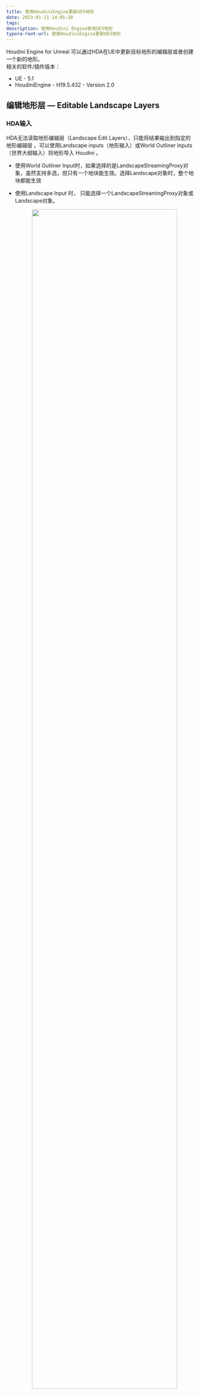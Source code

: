 ```yaml
---
title: 使用HoudiniEngine更新UE5地形
date: 2023-01-11 14:05:20
tags:
description: 使用Houdini Engine修改UE5地形
typora-root-url: 使用HoudiniEngine更新UE5地形
---
```


Houdini Engine for Unreal 可以通过HDA在UE中更新目标地形的编辑层或者创建一个新的地形。    
相关的软件/插件版本： 

* UE - 5.1
* HoudiniEngine - H19.5.432 - Version 2.0

<!--more-->

## 编辑地形层 — Editable Landscape Layers

### HDA输入


HDA无法读取地形编辑层（Landscape Edit Layers），只能将结果输出到指定的地形编辑层 。可以使用Landscape inputs（地形输入）或World Outliner Inputs（世界大纲输入）将地形导入 Houdini  。

* 使用World Outliner Input时，如果选择的是LandscapeStreamingProxy对象，虽然支持多选，但只有一个地块能生效。选择Landscape对象时，整个地块都能生效
* 使用Landscape Input 时， 只能选择一个LandscapeStreamingProxy对象或Landscape对象。

   <center>
       <img src="InputMode.png" width="90%"> 
       <div style="padding: 1px;"> HDA的输入UE地形，Landscape inputs（a）,World Outliner Inputs（b） </div>
       <br>
   </center>

HDA 输入带有地形编辑层的地形时 ，会将最终的高度场和各个编辑层一起导入HoudiniEngine（编辑层以 "Landscapelayer_ 层名字"的方式命名）。在Houdini Engine中提取这些编辑层时，需先将其转成高度场（Height）。
<center>
    <img src="LandscapeToHeightfield.png" width="75%"> 
    <div style="padding: 1px;"> UE Landscape → Houdini Heightfield </div>
    <br>
</center>



### HDA输出

Houdini Engine输出的高度场可以绘制到现有地形上的可编辑地形层，输出方式由下表中的属性控制。

| Attribute Name                   | Owner | Type   | Description                                       |
| :------------------------------- | ----- | ------ | ------------------------------------------------- |
| unreal_landscape_output_mode     | any   | int    | 设置输出模式：生成新的地形 (0) 或者修改编辑层 (1) |
| unreal_landscape_editlayer_name  | any   | string | 目标编辑层的名称                                  |
| unreal_landscape_editlayer_after | any   | string | 该输出层应放置在目标地形的哪个层之后              |

&emsp;&emsp;**unreal_landscape_output_mode**建议设置为1，只修改输入地形的目标编辑层，而非生成一个新的地形。   
&emsp;&emsp;目标编辑图层的名称使用**unreal_landscape_editlayer_name **属性进行设置。如果目标地形编辑图层不存在，则添加一个新的编辑图层（位于顶部）。还可以通过使用**unreal_landscape_editlayer_after**属性指定一个编辑层，将输出层放置在该层之后（上方）。

<center>
    <img src="UpdateEditLayers.png" width="100%"> 
    <div style="padding: 1px;"> 通过HDA修改UE地形的编辑层 </div>
    <br>
</center>
## 遇到的问题

* **HDA添加或者修改目标编辑层后导致地形高度拉伸问题**  
从HDA导入的地形高度场是所有编辑层叠加后的结果，经过HoudiniEngine计算后，如果直接将高度场更新至目标编辑层，则相当于叠加了两个UE地形，导致地形高度被拉伸成两倍基础层的高度。  
**解决方法**：HDA内部处理完目标编辑层后，需要将当前高度场减去基础层，再输出给UE的目标编辑层。

<center>
    <img src="HeightDeform.png" width="95%"> 
    <div style="padding: 1px;"> 解决高度拉伸的问题 </div>
    <br>
</center>

* **修改地形基础层后导致其他编辑层的高度不正确的问题**   

  修改地形基础层后，如果其他编辑层是通过HDA创建或修改的，会导致该层的高度叠加了基础层的修改。
  **解决方法**：HDA输入UE地形后，先清除目标编辑层的高度信息，再进行后续的高度计算。

  <center>
      <img src="UpdateBaseLayerAndRecookHDA.png" width="80%"> 
      <div style="padding: 1px;"> 修改基础层导致其他层高度不正确的问题 </div>
      <br>
  </center>

* **HDA输出的地形边缘丢失高度信息**     

  当HDA Actor的位移或者旋转数据不为零时，会导致输出的地形在Transform偏移的范围内丢失高度信息。

  **解决方法**：关卡中与地形编辑相关的HDA Actor的Transform数值需要归零。

  <center>
      <img src="ResetTransform.png" width="95%"> 
      <div style="padding: 1px;"> HDA Actor的Transform导致地形更新错误 </div>
      <br>
  </center>

## 导致UE崩溃的操作

* **在关卡中使用HDA读取geo缓存生成地形**

  * 地形分块或未分块均会崩溃

  * UE5.0不会

* **没有指定地形的编辑层，直接修改输入的地形**

* **unreal_landscape_output_mode 属性如果设置为0（默认1），HDA Cook后会生成新的地形导致UE崩溃**  

  这些问题应该是UE5.1版本的Bug，经测试UE5.0是能正常使用的。崩溃的原因都是直接修改或创建新的Landscape导致。

